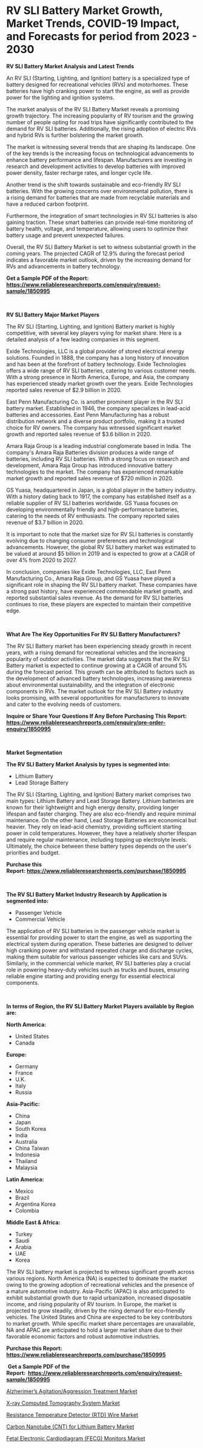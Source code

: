 <p><h1>RV SLI Battery Market Growth, Market Trends, COVID-19 Impact, and Forecasts for period from 2023 - 2030</h1></p><p><strong>RV SLI Battery Market Analysis and Latest Trends</strong></p>
<p><p>An RV SLI (Starting, Lighting, and Ignition) battery is a specialized type of battery designed for recreational vehicles (RVs) and motorhomes. These batteries have high cranking power to start the engine, as well as provide power for the lighting and ignition systems.</p><p>The market analysis of the RV SLI Battery Market reveals a promising growth trajectory. The increasing popularity of RV tourism and the growing number of people opting for road trips have significantly contributed to the demand for RV SLI batteries. Additionally, the rising adoption of electric RVs and hybrid RVs is further bolstering the market growth.</p><p>The market is witnessing several trends that are shaping its landscape. One of the key trends is the increasing focus on technological advancements to enhance battery performance and lifespan. Manufacturers are investing in research and development activities to develop batteries with improved power density, faster recharge rates, and longer cycle life.</p><p>Another trend is the shift towards sustainable and eco-friendly RV SLI batteries. With the growing concerns over environmental pollution, there is a rising demand for batteries that are made from recyclable materials and have a reduced carbon footprint.</p><p>Furthermore, the integration of smart technologies in RV SLI batteries is also gaining traction. These smart batteries can provide real-time monitoring of battery health, voltage, and temperature, allowing users to optimize their battery usage and prevent unexpected failures.</p><p>Overall, the RV SLI Battery Market is set to witness substantial growth in the coming years. The projected CAGR of 12.9% during the forecast period indicates a favorable market outlook, driven by the increasing demand for RVs and advancements in battery technology.</p></p>
<p><strong>Get a Sample PDF of the Report:&nbsp; <a href="https://www.reliableresearchreports.com/enquiry/request-sample/1850995">https://www.reliableresearchreports.com/enquiry/request-sample/1850995</a></strong></p>
<p>&nbsp;</p>
<p><strong>RV SLI Battery Major Market Players</strong></p>
<p><p>The RV SLI (Starting, Lighting, and Ignition) Battery market is highly competitive, with several key players vying for market share. Here is a detailed analysis of a few leading companies in this segment.</p><p>Exide Technologies, LLC is a global provider of stored electrical energy solutions. Founded in 1888, the company has a long history of innovation and has been at the forefront of battery technology. Exide Technologies offers a wide range of RV SLI batteries, catering to various customer needs. With a strong presence in North America, Europe, and Asia, the company has experienced steady market growth over the years. Exide Technologies reported sales revenue of $2.9 billion in 2020.</p><p>East Penn Manufacturing Co. is another prominent player in the RV SLI battery market. Established in 1946, the company specializes in lead-acid batteries and accessories. East Penn Manufacturing has a robust distribution network and a diverse product portfolio, making it a trusted choice for RV owners. The company has witnessed significant market growth and reported sales revenue of $3.6 billion in 2020.</p><p>Amara Raja Group is a leading industrial conglomerate based in India. The company's Amara Raja Batteries division produces a wide range of batteries, including RV SLI batteries. With a strong focus on research and development, Amara Raja Group has introduced innovative battery technologies to the market. The company has experienced remarkable market growth and reported sales revenue of $720 million in 2020.</p><p>GS Yuasa, headquartered in Japan, is a global player in the battery industry. With a history dating back to 1917, the company has established itself as a reliable supplier of RV SLI batteries worldwide. GS Yuasa focuses on developing environmentally friendly and high-performance batteries, catering to the needs of RV enthusiasts. The company reported sales revenue of $3.7 billion in 2020.</p><p>It is important to note that the market size for RV SLI batteries is constantly evolving due to changing consumer preferences and technological advancements. However, the global RV SLI battery market was estimated to be valued at around $5 billion in 2019 and is expected to grow at a CAGR of over 4% from 2020 to 2027.</p><p>In conclusion, companies like Exide Technologies, LLC, East Penn Manufacturing Co., Amara Raja Group, and GS Yuasa have played a significant role in shaping the RV SLI battery market. These companies have a strong past history, have experienced commendable market growth, and reported substantial sales revenue. As the demand for RV SLI batteries continues to rise, these players are expected to maintain their competitive edge.</p></p>
<p>&nbsp;</p>
<p><strong>What Are The Key Opportunities For RV SLI Battery Manufacturers?</strong></p>
<p><p>The RV SLI Battery market has been experiencing steady growth in recent years, with a rising demand for recreational vehicles and the increasing popularity of outdoor activities. The market data suggests that the RV SLI Battery market is expected to continue growing at a CAGR of around 5% during the forecast period. This growth can be attributed to factors such as the development of advanced battery technologies, increasing awareness about environmental sustainability, and the integration of electronic components in RVs. The market outlook for the RV SLI Battery industry looks promising, with several opportunities for manufacturers to innovate and cater to the evolving needs of customers.</p></p>
<p><strong>Inquire or Share Your Questions If Any Before Purchasing This Report: <a href="https://www.reliableresearchreports.com/enquiry/pre-order-enquiry/1850995">https://www.reliableresearchreports.com/enquiry/pre-order-enquiry/1850995</a></strong></p>
<p>&nbsp;</p>
<p><strong>Market Segmentation</strong></p>
<p><strong>The RV SLI Battery Market Analysis by types is segmented into:</strong></p>
<p><ul><li>Lithium Battery</li><li>Lead Storage Battery</li></ul></p>
<p><p>The RV SLI (Starting, Lighting, and Ignition) Battery market comprises two main types: Lithium Battery and Lead Storage Battery. Lithium batteries are known for their lightweight and high energy density, providing longer lifespan and faster charging. They are also eco-friendly and require minimal maintenance. On the other hand, Lead Storage Batteries are economical but heavier. They rely on lead-acid chemistry, providing sufficient starting power in cold temperatures. However, they have a relatively shorter lifespan and require regular maintenance, including topping up electrolyte levels. Ultimately, the choice between these battery types depends on the user's priorities and budget.</p></p>
<p><strong>Purchase this Report:&nbsp;<a href="https://www.reliableresearchreports.com/purchase/1850995">https://www.reliableresearchreports.com/purchase/1850995</a></strong></p>
<p>&nbsp;</p>
<p><strong>The RV SLI Battery Market Industry Research by Application is segmented into:</strong></p>
<p><ul><li>Passenger Vehicle</li><li>Commercial Vehicle</li></ul></p>
<p><p>The application of RV SLI batteries in the passenger vehicle market is essential for providing power to start the engine, as well as supporting the electrical system during operation. These batteries are designed to deliver high cranking power and withstand repeated charge and discharge cycles, making them suitable for various passenger vehicles like cars and SUVs. Similarly, in the commercial vehicle market, RV SLI batteries play a crucial role in powering heavy-duty vehicles such as trucks and buses, ensuring reliable engine starting and providing energy for essential electrical components.</p></p>
<p>&nbsp;</p>
<p><strong>In terms of Region, the RV SLI Battery Market Players available by Region are:</strong></p>
<p>
    <p> <strong> North America: </strong>
        <ul>
            <li>United States</li>
            <li>Canada</li>
        </ul>
        </p> 
    <p> <strong> Europe: </strong>
        <ul>
            <li>Germany</li>
            <li>France</li>
            <li>U.K.</li>
            <li>Italy</li>
            <li>Russia</li>
        </ul>
        </p> 
    <p> <strong> Asia-Pacific: </strong>
        <ul>
            <li>China</li>
            <li>Japan</li>
            <li>South Korea</li>
            <li>India</li>
            <li>Australia</li>
            <li>China Taiwan</li>
            <li>Indonesia</li>
            <li>Thailand</li>
            <li>Malaysia</li>
        </ul>
        </p> 
    <p> <strong> Latin America: </strong>
        <ul>
            <li>Mexico</li>
            <li>Brazil</li>
            <li>Argentina Korea</li>
            <li>Colombia</li>
        </ul>
        </p> 
    <p> <strong> Middle East & Africa: </strong>
        <ul>
            <li>Turkey</li>
            <li>Saudi</li>
            <li>Arabia</li>
            <li>UAE</li>
            <li>Korea</li>
        </ul>
    </p>
    </p>
<p><p>The RV SLI battery market is projected to witness significant growth across various regions. North America (NA) is expected to dominate the market owing to the growing adoption of recreational vehicles and the presence of a mature automotive industry. Asia-Pacific (APAC) is also anticipated to exhibit substantial growth due to rapid urbanization, increased disposable income, and rising popularity of RV tourism. In Europe, the market is projected to grow steadily, driven by the rising demand for eco-friendly vehicles. The United States and China are expected to be key contributors to market growth. While specific market share percentages are unavailable, NA and APAC are anticipated to hold a larger market share due to their favorable economic factors and robust automotive industries.</p></p>
<p><strong>Purchase this Report: <a href="https://www.reliableresearchreports.com/purchase/1850995">https://www.reliableresearchreports.com/purchase/1850995</a></strong></p>
<p>&nbsp;<strong>Get a Sample PDF of the Report:&nbsp;&nbsp;<a href="https://www.reliableresearchreports.com/enquiry/request-sample/1850995">https://www.reliableresearchreports.com/enquiry/request-sample/1850995</a></strong></p>
<p><strong></strong></p>
<p><p><a href="https://github.com/provorikovar/Market-Research-Report-List-1/blob/main/alzherimers-agitationaggression-treatment-market.md">Alzherimer’s Agitation/Aggression Treatment Market</a></p><p><a href="https://www.linkedin.com/pulse/x-ray-computed-tomography-system-market-size-growth-forecast-ukg0c/">X-ray Computed Tomography System Market</a></p><p><a href="https://www.linkedin.com/pulse/decoding-resistance-temperature-detector-rtd-wire-market-nxkuc/">Resistance Temperature Detector (RTD) Wire Market</a></p><p><a href="https://github.com/aliciawhite5576/Market-Research-Report-List-1/blob/main/carbon-nanotube-cnt-for-lithium-battery-market.md">Carbon Nanotube (CNT) for Lithium Battery Market</a></p><p><a href="https://medium.com/@rebeccabower1903/fetal-electronic-cardiodiagram-fecg-monitors-market-size-reveals-the-best-marketing-channels-in-27f1b802bff8">Fetal Electronic Cardiodiagram (FECG) Monitors Market</a></p></p>